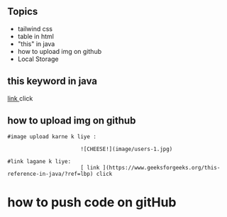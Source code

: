 
## Topics
- tailwind css
- table in html
- "this" in java
- how to upload img on github
- Local Storage

## this keyword in java

 [ link ](https://www.geeksforgeeks.org/this-reference-in-java/?ref=lbp) click 



## how to upload img on github
    
    
    #image upload karne k liye :

                           ![CHEESE!](image/users-1.jpg)

    #link lagane k liye:
                           [ link ](https://www.geeksforgeeks.org/this-reference-in-java/?ref=lbp) click



# how to push code on gitHub 